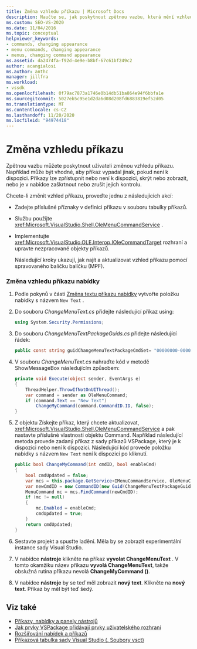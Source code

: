```yaml
---
title: Změna vzhledu příkazu | Microsoft Docs
description: Naučte se, jak poskytnout zpětnou vazbu, která mění vzhled příkazu, jako je například zpřístupnění příkazů/nedostupné, skryté/zobrazené nebo zaškrtnuté nebo nezaškrtnuté.
ms.custom: SEO-VS-2020
ms.date: 11/04/2016
ms.topic: conceptual
helpviewer_keywords:
- commands, changing appearance
- menu commands, changing appearance
- menus, changing command appearance
ms.assetid: da2474fa-f92d-4e9e-b8bf-67c61bf249c2
author: acangialosi
ms.author: anthc
manager: jillfra
ms.workload:
- vssdk
ms.openlocfilehash: 0f79ac7873a1746e0b14db51ba864e94f6bbfa1e
ms.sourcegitcommit: 5027eb5c95e1d2da6d08d208fd6883819ef52d05
ms.translationtype: MT
ms.contentlocale: cs-CZ
ms.lasthandoff: 11/20/2020
ms.locfileid: "94974418"
---
```

# <a name="change-the-appearance-of-a-command"></a>Změna vzhledu příkazu
Zpětnou vazbu můžete poskytnout uživateli změnou vzhledu příkazu. Například může být vhodné, aby příkaz vypadal jinak, pokud není k dispozici. Příkazy lze zpřístupnit nebo není k dispozici, skrýt nebo zobrazit, nebo je v nabídce zaškrtnout nebo zrušit jejich kontrolu.

Chcete-li změnit vzhled příkazu, proveďte jednu z následujících akcí:

- Zadejte příslušné příznaky v definici příkazu v souboru tabulky příkazů.

- Službu použijte <xref:Microsoft.VisualStudio.Shell.OleMenuCommandService> .

- Implementujte <xref:Microsoft.VisualStudio.OLE.Interop.IOleCommandTarget> rozhraní a upravte nezpracované objekty příkazů.

  Následující kroky ukazují, jak najít a aktualizovat vzhled příkazu pomocí spravovaného balíčku balíčku (MPF).

### <a name="to-change-the-appearance-of-a-menu-command"></a>Změna vzhledu příkazu nabídky

1. Podle pokynů v části [Změna textu příkazu nabídky](../extensibility/changing-the-text-of-a-menu-command.md) vytvořte položku nabídky s názvem `New Text` .

2. Do souboru *ChangeMenuText.cs* přidejte následující příkaz using:

    ```csharp
    using System.Security.Permissions;
    ```

3. Do souboru *ChangeMenuTextPackageGuids.cs* přidejte následující řádek:

    ```csharp
    public const string guidChangeMenuTextPackageCmdSet= "00000000-0000-0000-0000-00000000";  // get the GUID from the .vsct file
    ```

4. V souboru *ChangeMenuText.cs* nahraďte kód v metodě ShowMessageBox následujícím způsobem:

    ```csharp
    private void Execute(object sender, EventArgs e)
    {
        ThreadHelper.ThrowIfNotOnUIThread();
        var command = sender as OleMenuCommand;
        if (command.Text == "New Text")
            ChangeMyCommand(command.CommandID.ID, false);
    }
    ```

5. Z objektu Získejte příkaz, který chcete aktualizovat, <xref:Microsoft.VisualStudio.Shell.OleMenuCommandService> a pak nastavte příslušné vlastnosti objektu Command. Například následující metoda provede zadaný příkaz z sady příkazů VSPackage, který je k dispozici nebo není k dispozici. Následující kód provede položku nabídky s názvem `New Text` není k dispozici po kliknutí.

    ```csharp
    public bool ChangeMyCommand(int cmdID, bool enableCmd)
    {
        bool cmdUpdated = false;
        var mcs = this.package.GetService<IMenuCommandService, OleMenuCommandService>();
        var newCmdID = new CommandID(new Guid(ChangeMenuTextPackageGuids.guidChangeMenuTextPackageCmdSet), cmdID);
        MenuCommand mc = mcs.FindCommand(newCmdID);
        if (mc != null)
        {
            mc.Enabled = enableCmd;
            cmdUpdated = true;
        }
        return cmdUpdated;
    }
    ```

6. Sestavte projekt a spusťte ladění. Měla by se zobrazit experimentální instance sady Visual Studio.

7. V nabídce **nástroje** klikněte na příkaz **vyvolat ChangeMenuText** . V tomto okamžiku název příkazu **vyvolá ChangeMenuText**, takže obslužná rutina příkazu nevolá **ChangeMyCommand ()**.

8. V nabídce **nástroje** by se teď měl zobrazit **nový text**. Klikněte na **nový text**. Příkaz by měl být teď šedý.

## <a name="see-also"></a>Viz také
- [Příkazy, nabídky a panely nástrojů](../extensibility/internals/commands-menus-and-toolbars.md)
- [Jak prvky VSPackage přidávají prvky uživatelského rozhraní](../extensibility/internals/how-vspackages-add-user-interface-elements.md)
- [Rozšiřování nabídek a příkazů](../extensibility/extending-menus-and-commands.md)
- [Příkazová tabulka sady Visual Studio (. Soubory vsct)](../extensibility/internals/visual-studio-command-table-dot-vsct-files.md)
